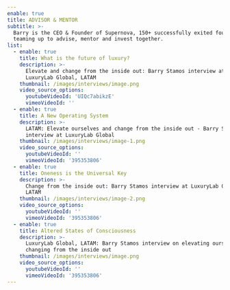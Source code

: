 ```yaml
---
enable: true
title: ADVISOR & MENTOR
subtitle: >-
  Barry is the CEO & Founder of Supernova, 150+ successfully exited founders
  teaming up to advise, mentor and invest together. 
list:
  - enable: true
    title: What is the future of luxury?
    description: >-
      Elevate and change from the inside out: Barry Stamos interview at
      LuxuryLab Global, LATAM
    thumbnail: /images/interviews/image.png
    video_source_options:
      youtubeVideoId: 'UIQc7abikzE'
      vimeoVideoId: ''
  - enable: true
    title: A New Operating System
    description: >-
      LATAM: Elevate ourselves and change from the inside out - Barry Stamos
      interview at LuxuryLab Global
    thumbnail: /images/interviews/image-1.png
    video_source_options:
      youtubeVideoId: ''
      vimeoVideoId: '395353806'
  - enable: true
    title: Oneness is the Universal Key
    description: >-
      Change from the inside out: Barry Stamos interview at LuxuryLab Global,
      LATAM
    thumbnail: /images/interviews/image-2.png
    video_source_options:
      youtubeVideoId: ''
      vimeoVideoId: '395353806'
  - enable: true
    title: Altered States of Consciousness
    description: >-
      LuxuryLab Global, LATAM: Barry Stamos interview on elevating ourselves and
      changing from the inside out
    thumbnail: /images/interviews/image.png
    video_source_options:
      youtubeVideoId: ''
      vimeoVideoId: '395353806'
---
```

